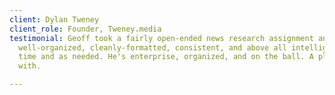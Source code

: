 ```yaml
---
client: Dylan Tweney
client_role: Founder, Tweney.media
testimonial: Geoff took a fairly open-ended news research assignment and produced
  well-organized, cleanly-formatted, consistent, and above all intelligent work on
  time and as needed. He's enterprise, organized, and on the ball. A pleasure to work
  with.

---
```

